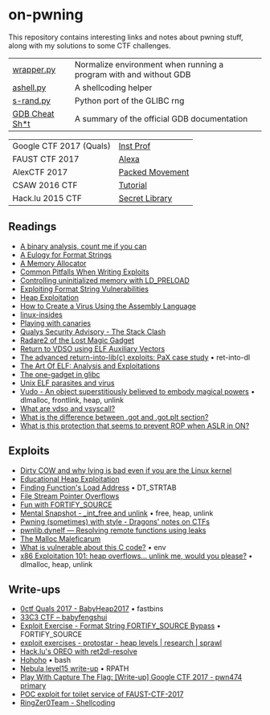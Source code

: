 # on-pwning
This repository contains interesting links and notes about pwning stuff, along with my solutions to some CTF challenges.

|||
|-|-|
| [wrapper.py](https://gist.github.com/integeruser/dcf2d1a290db1811e8a26cd7b22e919b) | Normalize environment when running a program with and without GDB |
| [ashell.py](https://gist.github.com/integeruser/0c87f46f82d40a36e6a9901059f09ffd) | A shellcoding helper |
| [s-rand.py](https://gist.github.com/integeruser/4cca768836c68751904fe215c94e914c) | Python port of the GLIBC rng |
| [GDB Cheat Sh*t](https://gist.github.com/integeruser/0c436a64e087b1c43b278761434cbbfa) | A summary of the official GDB documentation |

|||
|-|-|
| Google CTF 2017 (Quals) | [Inst Prof](https://secgroup.github.io/2017/06/22/googlectf2017quals-writeup-inst-prof/) |
| FAUST CTF 2017 | [Alexa](https://secgroup.github.io/2017/05/29/faustctf2017-writeup-alexa/) |
| AlexCTF 2017 | [Packed Movement](https://secgroup.github.io/2017/02/06/alexctf2017-writeup-packed-movement/) |
| CSAW 2016 CTF | [Tutorial](https://secgroup.github.io/2016/09/24/csaw2016-writeup-tutorial/) |
| Hack.lu 2015 CTF | [Secret Library](https://secgroup.github.io/2015/10/25/hacklu2015-writeup-secret-library/) |


## Readings

- [A binary analysis, count me if you can](http://shell-storm.org/blog/A-binary-analysis-count-me-if-you-can/)
- [A Eulogy for Format Strings](http://phrack.org/issues/67/9.html)
- [A Memory Allocator](http://g.oswego.edu/dl/html/malloc.html)
- [Common Pitfalls When Writing Exploits](http://www.mathyvanhoef.com/2012/11/common-pitfalls-when-writing-exploits.html)
- [Controlling uninitialized memory with LD_PRELOAD](http://vulnfactory.org/blog/2010/04/08/controlling-uninitialized-memory-with-ld_preload/)
- [Exploiting Format String Vulnerabilities](https://crypto.stanford.edu/cs155/papers/formatstring-1.2.pdf)
- [Heap Exploitation](https://heap-exploitation.dhavalkapil.com/)
- [How to Create a Virus Using the Assembly Language](https://cranklin.wordpress.com/2016/12/26/how-to-create-a-virus-using-the-assembly-language/)
- [linux-insides](https://0xax.gitbooks.io/linux-insides/)
- [Playing with canaries](https://www.elttam.com.au/blog/playing-with-canaries/)
- [Qualys Security Advisory - The Stack Clash](https://www.qualys.com/2017/06/19/stack-clash/stack-clash.txt)
- [Radare2 of the Lost Magic Gadget](https://0xabe.io/howto/exploit/2016/03/30/Radare2-of-the-Lost-Magic-Gadget.html)
- [Return to VDSO using ELF Auxiliary Vectors](http://v0ids3curity.blogspot.it/2014/12/return-to-vdso-using-elf-auxiliary.html)
- [The advanced return-into-lib(c) exploits: PaX case study](http://phrack.org/issues/58/4.html) • ret-into-dl
- [The Art Of ELF: Analysis and Exploitations](http://fluxius.handgrep.se/2011/10/20/the-art-of-elf-analysises-and-exploitations/)
- [The one-gadget in glibc](https://david942j.blogspot.it/2017/02/project-one-gadget-in-glibc.html)
- [Unix ELF parasites and virus](http://vxheaven.org/lib/vsc01.html)
- [Vudo - An object superstitiously believed to embody magical powers](http://www.phrack.org/issues/57/8.html) • dlmalloc, frontlink, heap, unlink
- [What are vdso and vsyscall?](https://stackoverflow.com/questions/19938324/what-are-vdso-and-vsyscall)
- [What is the difference between .got and .got.plt section?](https://stackoverflow.com/questions/11676472/what-is-the-difference-between-got-and-got-plt-section)
- [What is this protection that seems to prevent ROP when ASLR in ON?](https://reverseengineering.stackexchange.com/questions/13811/what-is-this-protection-that-seems-to-prevent-rop-when-aslr-in-on)


## Exploits

- [Dirty COW and why lying is bad even if you are the Linux kernel](https://chao-tic.github.io/blog/2017/05/24/dirty-cow)
- [Educational Heap Exploitation](https://github.com/shellphish/how2heap)
- [Finding Function's Load Address](http://uaf.io/exploitation/misc/2016/04/02/Finding-Functions.html) • DT_STRTAB
- [File Stream Pointer Overflows](http://www.ouah.org/fsp-overflows.txt)
- [Fun with FORTIFY_SOURCE](http://vulnfactory.org/blog/2010/04/27/fun-with-fortify_source/)
- [Mental Snapshot - _int_free and unlink](http://uaf.io/exploitation/misc/2016/09/11/_int_free-Mental-Snapshot.html) • free, heap, unlink
- [Pwning (sometimes) with style - Dragons' notes on CTFs](http://j00ru.vexillium.org/slides/2015/insomnihack.pdf)
- [pwnlib.dynelf — Resolving remote functions using leaks](https://docs.pwntools.com/en/stable/dynelf.html)
- [The Malloc Maleficarum](http://packetstorm.foofus.com/papers/attack/MallocMaleficarum.txt)
- [What is vulnerable about this C code?](http://stackoverflow.com/questions/8304396/what-is-vulnerable-about-this-c-code) • env
- [x86 Exploitation 101: heap overflows… unlink me, would you please?](https://gbmaster.wordpress.com/2014/08/11/x86-exploitation-101-heap-overflows-unlink-me-would-you-please/) • dlmalloc, heap, unlink


## Write-ups

- [0ctf Quals 2017 - BabyHeap2017](http://uaf.io/exploitation/2017/03/19/0ctf-Quals-2017-BabyHeap2017.html) • fastbins
- [33C3 CTF – babyfengshui](https://galhacktictrendsetters.wordpress.com/2017/01/05/33c3-ctf-babyfengshui/)
- [Exploit Exercise - Format String FORTIFY_SOURCE Bypass](http://v0ids3curity.blogspot.it/2012/09/exploit-exercise-format-string.html) • FORTIFY_SOURCE
- [exploit exercises - protostar - heap levels | research | sprawl](http://thesprawl.org/research/exploit-exercises-protostar-heap/#heap-3)
- [Hack.lu's OREO with ret2dl-resolve](http://wapiflapi.github.io/2014/11/17/hacklu-oreo-with-ret2dl-resolve/)
- [Hohoho](https://github.com/InfoSecIITR/write-ups/tree/master/2016/33c3-ctf-2016/misc/hohoho) • bash
- [Nebula level15 write-up](http://www.pwntester.com/blog/2013/11/26/nebula-level15-write-up/) • RPATH
- [Play With Capture The Flag: [Write-up] Google CTF 2017 - pwn474 primary](https://david942j.blogspot.it/2017/06/write-up-google-ctf-2017-pwn474-primary.html)
- [POC exploit for toilet service of FAUST-CTF-2017](https://gist.github.com/m1ghtym0/44a4bdf7621fa60ac8ec69f10b8af5f4)
- [RingZer0Team - Shellcoding](https://github.com/VulnHub/ctf-writeups/blob/master/2015/ringzer0/shellcoding.md)
